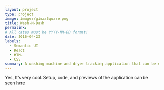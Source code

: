 ```yaml
---
layout: project
type: project
image: images/ginzaSquare.png
title: Wash-N-Dash
permalink: 
# All dates must be YYYY-MM-DD format!
date: 2018-04-25
labels:
  - Semantic UI
  - React
  - HTML
  - CSS
summary: A washing machine and dryer tracking application that can be extened to use a raspberry pi.
---
```


Yes, It's very cool.
Setup, code, and previews of the application can be seen [here](https://wash-n-dash.github.io/)
